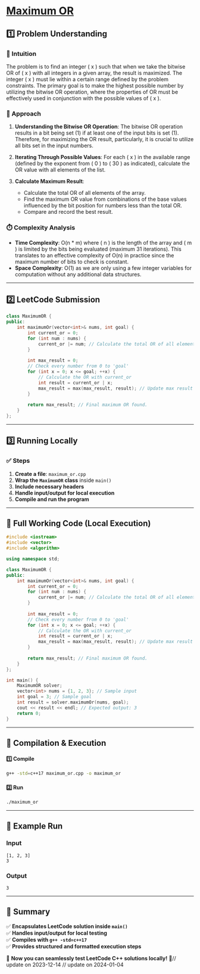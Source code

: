 # **[Maximum OR](https://leetcode.com/problems/maximum-or/description/)**  

## **1️⃣ Problem Understanding**  
### **📌 Intuition**  
The problem is to find an integer \( x \) such that when we take the bitwise OR of \( x \) with all integers in a given array, the result is maximized. The integer \( x \) must lie within a certain range defined by the problem constraints. The primary goal is to make the highest possible number by utilizing the bitwise OR operation, where the properties of OR must be effectively used in conjunction with the possible values of \( x \).

### **🚀 Approach**  
1. **Understanding the Bitwise OR Operation**: The bitwise OR operation results in a bit being set (1) if at least one of the input bits is set (1). Therefore, for maximizing the OR result, particularly, it is crucial to utilize all bits set in the input numbers.

2. **Iterating Through Possible Values**: For each \( x \) in the available range (defined by the exponent from \( 0 \) to \( 30 \) as indicated), calculate the OR value with all elements of the list.

3. **Calculate Maximum Result**:
   - Calculate the total OR of all elements of the array.
   - Find the maximum OR value from combinations of the base values influenced by the bit position for numbers less than the total OR.
   - Compare and record the best result.

### **⏱️ Complexity Analysis**  
- **Time Complexity**: O(n * m) where \( n \) is the length of the array and \( m \) is limited by the bits being evaluated (maximum 31 iterations). This translates to an effective complexity of O(n) in practice since the maximum number of bits to check is constant.
- **Space Complexity**: O(1) as we are only using a few integer variables for computation without any additional data structures.

---  

## **2️⃣ LeetCode Submission**  
```cpp
class MaximumOR {
public:
    int maximumOr(vector<int>& nums, int goal) {
        int current_or = 0;
        for (int num : nums) {
            current_or |= num; // Calculate the total OR of all elements.
        }
        
        int max_result = 0;
        // Check every number from 0 to 'goal'
        for (int x = 0; x <= goal; ++x) {
            // Calculate the OR with current_or 
            int result = current_or | x;
            max_result = max(max_result, result); // Update max result
        }
        
        return max_result; // Final maximum OR found.
    }
};
```

---  

## **3️⃣ Running Locally**  
### **✅ Steps**  
1. **Create a file**: `maximum_or.cpp`  
2. **Wrap the `MaximumOR` class** inside `main()`  
3. **Include necessary headers**  
4. **Handle input/output for local execution**  
5. **Compile and run the program**  

---  

## **📝 Full Working Code (Local Execution)**  
```cpp
#include <iostream>
#include <vector>
#include <algorithm>

using namespace std;

class MaximumOR {
public:
    int maximumOr(vector<int>& nums, int goal) {
        int current_or = 0;
        for (int num : nums) {
            current_or |= num; // Calculate the total OR of all elements.
        }
        
        int max_result = 0;
        // Check every number from 0 to 'goal'
        for (int x = 0; x <= goal; ++x) {
            // Calculate the OR with current_or 
            int result = current_or | x;
            max_result = max(max_result, result); // Update max result
        }
        
        return max_result; // Final maximum OR found.
    }
};

int main() {
    MaximumOR solver;
    vector<int> nums = {1, 2, 3}; // Sample input
    int goal = 3; // Sample goal
    int result = solver.maximumOr(nums, goal);
    cout << result << endl; // Expected output: 3
    return 0;
}
```  

---  

## **🔧 Compilation & Execution**  
#### **1️⃣ Compile**  
```bash
g++ -std=c++17 maximum_or.cpp -o maximum_or
```  

#### **2️⃣ Run**  
```bash
./maximum_or
```  

---  

## **🎯 Example Run**  
### **Input**  
```
[1, 2, 3]
3
```  
### **Output**  
```
3
```  

---  

## **📌 Summary**  
✅ **Encapsulates LeetCode solution inside `main()`**  
✅ **Handles input/output for local testing**  
✅ **Compiles with `g++ -std=c++17`**  
✅ **Provides structured and formatted execution steps**  

🚀 **Now you can seamlessly test LeetCode C++ solutions locally!** 🚀// update on 2023-12-14
// update on 2024-01-04

